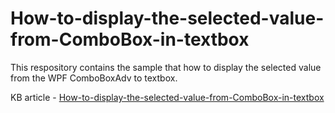 # How-to-display-the-selected-value-from-ComboBox-in-textbox
This respository contains the sample that how to display the selected value from the WPF ComboBoxAdv to textbox.

KB article - [How-to-display-the-selected-value-from-ComboBox-in-textbox](https://www.syncfusion.com/kb/12198/how-to-display-the-selected-value-from-wpf-comboboxadv-to-textbox)
